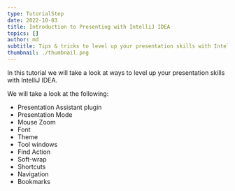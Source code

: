 ```yaml
---
type: TutorialStep
date: 2022-10-03
title: Introduction to Presenting with IntelliJ IDEA
topics: []
author: md
subtitle: Tips & tricks to level up your presentation skills with IntelliJ IDEA.
thumbnail: ./thumbnail.png
---
```


In this tutorial we will take a look at ways to level up your presentation skills with IntelliJ IDEA.

We will take a look at the following:

- Presentation Assistant plugin
- Presentation Mode
- Mouse Zoom
- Font
- Theme
- Tool windows
- Find Action
- Soft-wrap
- Shortcuts
- Navigation
- Bookmarks
